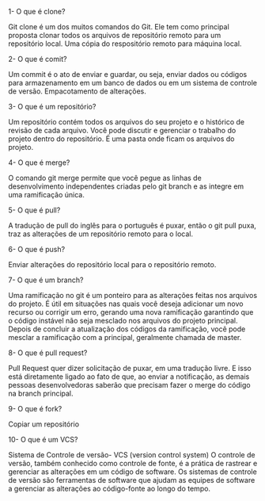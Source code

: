 1- O que é clone?

Git clone é um dos muitos comandos do Git. Ele tem como principal proposta clonar todos
os arquivos de repositório remoto para um repositório local.
Uma cópia do respositório remoto para máquina local.

2- O que é comit?

Um commit é o ato de enviar e guardar, ou seja, enviar dados ou códigos para
armazenamento em um banco de dados ou em um sistema de controle de versão.
Empacotamento de alterações.

3- O que é um repositório?

Um repositório contém todos os arquivos do seu projeto e o histórico de revisão de cada
arquivo. Você pode discutir e gerenciar o trabalho do projeto dentro do repositório.
É uma pasta onde ficam os arquivos do projeto.

4- O que é merge?

O comando git merge permite que você pegue as linhas de desenvolvimento independentes
criadas pelo git branch e as integre em uma ramificação única.

5- O que é pull?

A tradução de pull do inglês para o português é puxar, então o git pull puxa, traz 
as alterações de um repositório remoto para o local.

6- O que é push?

Enviar alterações do repositório local para o repositório remoto.

7- O que é um branch?

Uma ramificação no git é um ponteiro para as alterações feitas nos arquivos do projeto.
É útil em situações nas quais você deseja adicionar um novo recurso ou corrigir um erro,
gerando uma nova ramificação garantindo que o código instável não seja mesclado nos
arquivos do projeto principal. Depois de concluir a atualização dos códigos da ramificação,
você pode mesclar a ramificação com a principal, geralmente chamada de master.

8- O que é pull request?

Pull Request quer dizer solicitação de puxar, em uma tradução livre. E isso está diretamente
ligado ao fato de que, ao enviar a notificação, as demais pessoas desenvolvedoras saberão que
precisam fazer o merge do código na branch principal.

9- O que é fork?

Copiar um repositório

10- O que é um VCS?

Sistema de Controle de versão- VCS (version control system)
O controle de versão, também conhecido como controle de fonte, é a prática de rastrear
e gerenciar as alterações em um código de software. Os sistemas de controle de versão são
ferramentas de software que ajudam as equipes de software a gerenciar as alterações ao
código-fonte ao longo do tempo.

